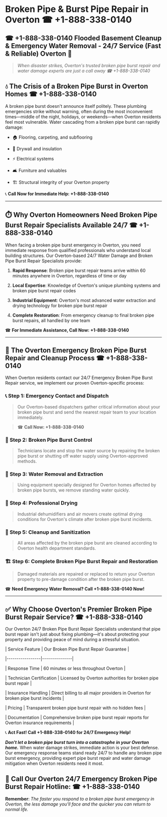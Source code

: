# Broken Pipe & Burst Pipe Repair in Overton ☎ +1-888-338-0140  
## ☎ +1-888-338-0140 Flooded Basement Cleanup & Emergency Water Removal - 24/7 Service (Fast & Reliable) Overton 🚨  

> *When disaster strikes, Overton's trusted broken pipe burst repair and water damage experts are just a call away ☎ +1-888-338-0140*  

## 💧 The Crisis of a Broken Pipe Burst in Overton Homes ☎ +1-888-338-0140  

A broken pipe burst doesn't announce itself politely. These plumbing emergencies strike without warning, often during the most inconvenient times—middle of the night, holidays, or weekends—when Overton residents feel most vulnerable. Water cascading from a broken pipe burst can rapidly damage:  

* 🏠 Flooring, carpeting, and subflooring  
* 🧱 Drywall and insulation  
* ⚡ Electrical systems  
* 🛋️ Furniture and valuables  
* 🏗️ Structural integrity of your Overton property  

📞 **Call Now for Immediate Help: +1-888-338-0140**  

---  

## ⏱️ Why Overton Homeowners Need Broken Pipe Burst Repair Specialists Available 24/7 ☎ +1-888-338-0140  

When facing a broken pipe burst emergency in Overton, you need immediate response from qualified professionals who understand local building structures. Our Overton-based 24/7 Water Damage and Broken Pipe Burst Repair Specialists provide:  

1. **Rapid Response**: Broken pipe burst repair teams arrive within 60 minutes anywhere in Overton, regardless of time or day  
2. **Local Expertise**: Knowledge of Overton's unique plumbing systems and broken pipe burst repair codes  
3. **Industrial Equipment**: Overton's most advanced water extraction and drying technology for broken pipe burst repair  
4. **Complete Restoration**: From emergency cleanup to final broken pipe burst repairs, all handled by one team  

☎ **For Immediate Assistance, Call Now: +1-888-338-0140**  

---  

## 🔧 The Overton Emergency Broken Pipe Burst Repair and Cleanup Process ☎ +1-888-338-0140  

When Overton residents contact our 24/7 Emergency Broken Pipe Burst Repair service, we implement our proven Overton-specific process:  

### 📞 Step 1: Emergency Contact and Dispatch  
> Our Overton-based dispatchers gather critical information about your broken pipe burst and send the nearest repair team to your location immediately.  
> ☎ **Call Now: +1-888-338-0140**  

### 🚿 Step 2: Broken Pipe Burst Control  
> Technicians locate and stop the water source by repairing the broken pipe burst or shutting off water supply using Overton-approved methods.  

### 🌊 Step 3: Water Removal and Extraction  
> Using equipment specially designed for Overton homes affected by broken pipe bursts, we remove standing water quickly.  

### 💨 Step 4: Professional Drying  
> Industrial dehumidifiers and air movers create optimal drying conditions for Overton's climate after broken pipe burst incidents.  

### 🧼 Step 5: Cleanup and Sanitization  
> All areas affected by the broken pipe burst are cleaned according to Overton health department standards.  

### 🏗️ Step 6: Complete Broken Pipe Burst Repair and Restoration  
> Damaged materials are repaired or replaced to return your Overton property to pre-damage condition after the broken pipe burst.  

☎ **Need Emergency Water Removal? Call +1-888-338-0140 Now!**  

---  

## ✅ Why Choose Overton's Premier Broken Pipe Burst Repair Service? ☎ +1-888-338-0140  

Our Overton 24/7 Broken Pipe Burst Repair Specialists understand that pipe burst repair isn't just about fixing plumbing—it's about protecting your property and providing peace of mind during a stressful situation.  

| Service Feature | Our Broken Pipe Burst Repair Guarantee |  
|-----------------|---------------|  
| Response Time | 60 minutes or less throughout Overton |  
| Technician Certification | Licensed by Overton authorities for broken pipe burst repair |  
| Insurance Handling | Direct billing to all major providers in Overton for broken pipe burst incidents |  
| Pricing | Transparent broken pipe burst repair with no hidden fees |  
| Documentation | Comprehensive broken pipe burst repair reports for Overton insurance requirements |  

📞 **Act Fast! Call +1-888-338-0140 for 24/7 Emergency Help!**  

***Don't let a broken pipe burst turn into a catastrophe in your Overton home.*** When water damage strikes, immediate action is your best defense. Our emergency response teams stand ready 24/7 to handle any broken pipe burst emergency, providing expert pipe burst repair and water damage mitigation when Overton residents need it most.  

## 📱 Call Our Overton 24/7 Emergency Broken Pipe Burst Repair Hotline: ☎ +1-888-338-0140  

**Remember**: *The faster you respond to a broken pipe burst emergency in Overton, the less damage you'll face and the quicker you can return to normal life.*